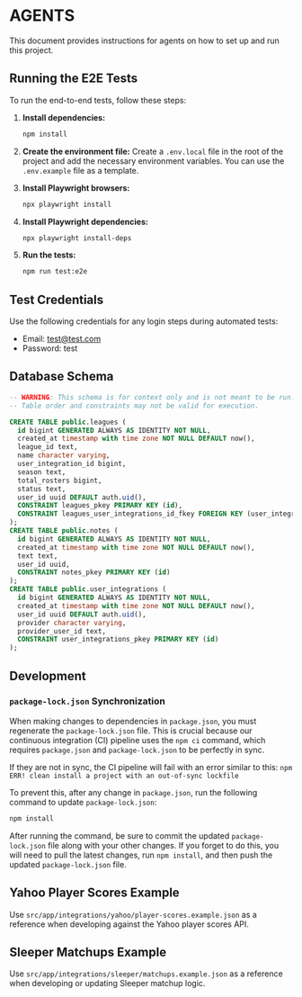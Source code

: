 # AGENTS

This document provides instructions for agents on how to set up and run this project.

## Running the E2E Tests

To run the end-to-end tests, follow these steps:

1.  **Install dependencies:**
    ```bash
    npm install
    ```

2.  **Create the environment file:**
    Create a `.env.local` file in the root of the project and add the necessary environment variables. You can use the `.env.example` file as a template.

3.  **Install Playwright browsers:**
    ```bash
    npx playwright install
    ```

4.  **Install Playwright dependencies:**
    ```bash
    npx playwright install-deps
    ```

5.  **Run the tests:**
    ```bash
    npm run test:e2e
    ```

## Test Credentials
Use the following credentials for any login steps during automated tests:

- Email: test@test.com
- Password: test

## Database Schema

```sql
-- WARNING: This schema is for context only and is not meant to be run.
-- Table order and constraints may not be valid for execution.

CREATE TABLE public.leagues (
  id bigint GENERATED ALWAYS AS IDENTITY NOT NULL,
  created_at timestamp with time zone NOT NULL DEFAULT now(),
  league_id text,
  name character varying,
  user_integration_id bigint,
  season text,
  total_rosters bigint,
  status text,
  user_id uuid DEFAULT auth.uid(),
  CONSTRAINT leagues_pkey PRIMARY KEY (id),
  CONSTRAINT leagues_user_integrations_id_fkey FOREIGN KEY (user_integration_id) REFERENCES public.user_integrations(id)
);
CREATE TABLE public.notes (
  id bigint GENERATED ALWAYS AS IDENTITY NOT NULL,
  created_at timestamp with time zone NOT NULL DEFAULT now(),
  text text,
  user_id uuid,
  CONSTRAINT notes_pkey PRIMARY KEY (id)
);
CREATE TABLE public.user_integrations (
  id bigint GENERATED ALWAYS AS IDENTITY NOT NULL,
  created_at timestamp with time zone NOT NULL DEFAULT now(),
  user_id uuid DEFAULT auth.uid(),
  provider character varying,
  provider_user_id text,
  CONSTRAINT user_integrations_pkey PRIMARY KEY (id)
);
```

## Development

### `package-lock.json` Synchronization

When making changes to dependencies in `package.json`, you must regenerate the `package-lock.json` file. This is crucial because our continuous integration (CI) pipeline uses the `npm ci` command, which requires `package.json` and `package-lock.json` to be perfectly in sync.

If they are not in sync, the CI pipeline will fail with an error similar to this:
`npm ERR! clean install a project with an out-of-sync lockfile`

To prevent this, after any change in `package.json`, run the following command to update `package-lock.json`:

```bash
npm install
```

After running the command, be sure to commit the updated `package-lock.json` file along with your other changes. If you forget to do this, you will need to pull the latest changes, run `npm install`, and then push the updated `package-lock.json` file.

## Yahoo Player Scores Example

Use `src/app/integrations/yahoo/player-scores.example.json` as a reference when developing against the Yahoo player scores API.

## Sleeper Matchups Example

Use `src/app/integrations/sleeper/matchups.example.json` as a reference when developing or updating Sleeper matchup logic.
